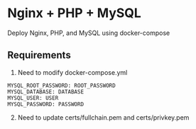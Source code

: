 # Nginx + PHP + MySQL

Deploy Nginx, PHP, and MySQL using docker-compose

## Requirements

1. Need to modify docker-compose.yml

```
MYSQL_ROOT_PASSWORD: ROOT_PASSWORD
MYSQL_DATABASE: DATABASE
MYSQL_USER: USER
MYSQL_PASSWORD: PASSWORD
```

2. Need to update certs/fullchain.pem and certs/privkey.pem
